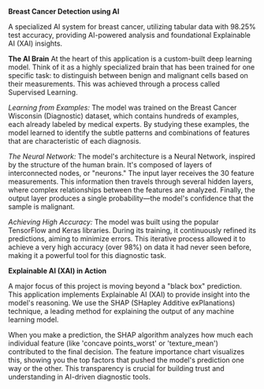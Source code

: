 **Breast Cancer Detection using AI**

A specialized AI system for breast cancer, utilizing tabular data with 98.25% test accuracy, providing AI-powered analysis and foundational Explainable AI (XAI) insights.

**The AI Brain**
At the heart of this application is a custom-built deep learning model. Think of it as a highly specialized brain that has been trained for one specific task: to distinguish between benign and malignant cells based on their measurements. This was achieved through a process called Supervised Learning.

*Learning from Examples:* 
The model was trained on the Breast Cancer Wisconsin (Diagnostic) dataset, which contains hundreds of examples, each already labeled by medical experts. By studying these examples, the model learned to identify the subtle patterns and combinations of features that are characteristic of each diagnosis.

*The Neural Network:* 
The model's architecture is a Neural Network, inspired by the structure of the human brain. It's composed of layers of interconnected nodes, or "neurons." The input layer receives the 30 feature measurements. This information then travels through several hidden layers, where complex relationships between the features are analyzed. Finally, the output layer produces a single probability—the model's confidence that the sample is malignant.

*Achieving High Accuracy:* 
The model was built using the popular TensorFlow and Keras libraries. During its training, it continuously refined its predictions, aiming to minimize errors. This iterative process allowed it to achieve a very high accuracy (over 98%) on data it had never seen before, making it a powerful tool for this diagnostic task.


**Explainable AI (XAI) in Action**

A major focus of this project is moving beyond a "black box" prediction.
This application implements Explainable AI (XAI) to provide insight into the model's reasoning. We use the SHAP (SHapley Additive exPlanations) technique, a leading method for explaining the output of any machine learning model.

When you make a prediction, the SHAP algorithm analyzes how much each individual feature (like 'concave points_worst' or 'texture_mean') contributed to the final decision. The feature importance chart visualizes this, showing you the top factors that pushed the model's prediction one way or the other. This transparency is crucial for building trust and understanding in AI-driven diagnostic tools.

